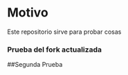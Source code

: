 # Motivo

Este repositorio sirve para probar cosas

### Prueba del fork actualizada

##Segunda Prueba

